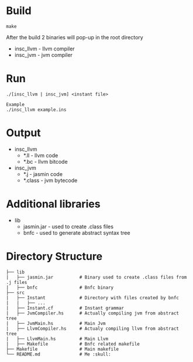 # Build #
```
make
```

After the build 2 binaries will pop-up in the root directory
- insc_llvm - llvm compiler
- insc_jvm - jvm compiler

# Run #
```
./[insc_llvm | insc_jvm] <instant file>

Example
./insc_llvm example.ins
```
# Output #
- insc_llvm
    - *.ll - llvm code
    - *.bc - llvm bitcode
- insc_jvm
    - *.j - jasmin code
    - *.class - jvm bytecode

# Additional libraries #
- lib
    - jasmin.jar - used to create .class files
    - bnfc - used to generate abstract syntax tree
# Directory Structure #
```
├── lib
|   ├── jasmin.jar          # Binary used to create .class files from .j files
|   ├── bnfc                # Bnfc binary 
├── src
|   ├── Instant             # Directory with files created by bnfc
|   |   ├── ... 
|   ├── Instant.cf          # Instant grammar
|   ├── JvmCompiler.hs      # Actually compiling jvm from abstract tree
|   ├── JvmMain.hs          # Main Jvm
|   ├── LlvmCompiler.hs     # Actualy compiling llvm from abstract tree
|   ├── LlvmMain.hs         # Main Llvm
|   ├── Makefile            # Bnfc related makefile
├── Makefile                # Main makefile
└── README.md               # Me :skull:
